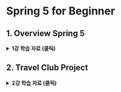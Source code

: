 # Spring 5 for Beginner

## 1. Overview Spring 5

<details>
<summary><b>1강 학습 자료 (클릭)</b></summary>
<div markdown="1">

### 1.1 What's Spring? (1/2)
- Spring 은 Java 엔터프라이즈 개발을 위한 오픈소스 경량 Application Framework
- Application Framework 는 Application 개발의 모든 계층을 지원
- Framework 가 애플리케이션 수준의 Infra Structure 를 제공하므로 개발자는 업무 로직 개발에만 전념
- Spring Framework 는 공통 프로그래밍 모델 및 Configuration 모델을 제공

### 1.1 What's Spring? (2/2)
- Spring 은 다양한 프로젝트로 구분 되며, 가장 기본이 되는 프로젝트는 Spring Framework 프로젝트
- Spring Framework 프로젝트는 엔터프라이즈 Application 의 핵심 기능을 위한 기반을 제공
- 이 밖에도 보안, 클라우드, 빅데이터, 배치 및 배포 등 다앙햔 프로젝트가 진행 중
  - [공식 문서 링크](https://spring.io/projects)
- Spring Framework, Spring Boot, Spring MVC, Spring Data 는 여러 프로젝트 중 핵심이 되는 프로젝트

### 1.2 Spring Framework
- Spring Framework 프로젝트는 Spring 의 핵심 (core) 기능을 담고 있는 프로젝트
- 전체 프로젝트를 포함하는 지금 모습과 같은 Spring 의 첫 시작은 Spring Framework
- Spring Framework 는 엔터프라이즈 Application 개발을 위해 제공하는 Spring 의 핵심 기능을 담고 있음

### 1.3 Spring MVC
- Spring MVC 는 MVC 패턴 기반의 Web Framework
- Spring MVC 는 모든 요청을 받아 각 Controller 로 요청을 위임해주는 Front Controller 를 사용
- 설정보다는 관례 (CoC) 중심 Framework 로서, 보편적인 기능은 기본 제공하고 그외 설정은 확장 가능
- Spring @MVC 라고 불리울 만큼 Annotation 을 이용한 편리하고 효율적인 개발을 지원

### 1.4 Spring Boot
- Spring Boot 는 단독 실행할 수 있고, 상용화 수준의, 실행 가능한 스프링 기반 Application 을 쉽게 생성할 수 있게 함
- Spring Boot 를 이용하면 설정의 최소화를 할 수 있음
- 내장된 Tomcat, Jetty, Undertow 를 이용해 WAR 배포없이 Web Application 을 실행할 수 있음
- 많이 사용하는 라이브러리를 모아놓은 Starter POM 파일을 제공하여 쉽게 라이브러리 관리할 수 있음

### 1.5 Spring Data JPA
- Spring Data JPA 프로젝는 데이터 영속성을 위해 사용할 수 있는 모듈으 집합
- Spring Data JPA 다양한 모듈은 관계형 혹은 비 관계형 데이터베이스에 접근 데이터를 관리할 수 있는 방법을 제공
- JPA (Java Persistence API) 는 ORM (Object-Relational Mapping) 기술 표준
- Spring Data JPA 프로젝트는 프로그램에 JPA 의 적용을 보다 간결하게 할 수 있도록 함

### 1.6. 개발 환경 구성
- JDK (Java Development Kit) 8.0 이상
- REST Client
  - Insomnia, POSTMAN 
- IDE (Integrated Development Environment)
  - IntelliJ IDEA, Visual Studio Code

</div>
</details>

## 2. Travel Club Project

<details>
<summary><b>2강 학습 자료 (클릭)</b></summary>
<div markdown="1">

### 2.1 Travel Club Project 개요

### 2.2 UML

### 2.3 구현 : Entities, Services, Stores

### 2.4 이해 #01 : Spring Core IoC / DI

### 2.5 이해 #02 : Maven 개요

</div>
</details>
